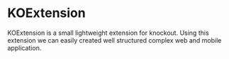 KOExtension
===========

KOExtension is a small lightweight extension for knockout. Using this extension we can easily created well structured complex web and mobile application.

